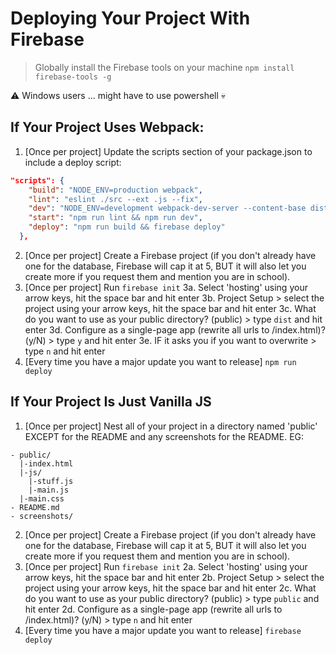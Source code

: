 # Deploying Your Project With Firebase

> Globally install the Firebase tools on your machine
`npm install firebase-tools -g`

:warning: Windows users ... might have to use powershell :skull:

## If Your Project Uses Webpack:
1. [Once per project] Update the scripts section of your package.json to include a deploy script:
```json
"scripts": {
    "build": "NODE_ENV=production webpack",
    "lint": "eslint ./src --ext .js --fix",
    "dev": "NODE_ENV=development webpack-dev-server --content-base dist --hot",
    "start": "npm run lint && npm run dev",
    "deploy": "npm run build && firebase deploy"
  },
```
2. [Once per project] Create a Firebase project (if you don't already have one for the database, Firebase will cap it at 5, BUT it will also let you create more if you request them and mention you are in school).
3. [Once per project] Run `firebase init`
  3a. Select 'hosting' using your arrow keys, hit the space bar and hit enter
  3b. Project Setup > select the project using your arrow keys, hit the space bar and hit enter
  3c. What do you want to use as your public directory? (public) > type `dist` and hit enter
  3d. Configure as a single-page app (rewrite all urls to /index.html)? (y/N) > type `y` and hit enter
  3e. IF it asks you if you want to overwrite > type `n` and hit enter
4. [Every time you have a major update you want to release] `npm run deploy`

## If Your Project Is Just Vanilla JS
1. [Once per project] Nest all of your project in a directory named 'public' EXCEPT for the README and any screenshots for the README. EG:
```
- public/
  |-index.html
  |-js/
    |-stuff.js
    |-main.js
  |-main.css
- README.md
- screenshots/
```
2. [Once per project] Create a Firebase project (if you don't already have one for the database, Firebase will cap it at 5, BUT it will also let you create more if you request them and mention you are in school).
3. [Once per project] Run `firebase init`
  2a. Select 'hosting' using your arrow keys, hit the space bar and hit enter
  2b. Project Setup > select the project using your arrow keys, hit the space bar and hit enter
  2c. What do you want to use as your public directory? (public) > type `public` and hit enter
  2d. Configure as a single-page app (rewrite all urls to /index.html)? (y/N) > type `n` and hit enter
4. [Every time you have a major update you want to release] `firebase deploy`
